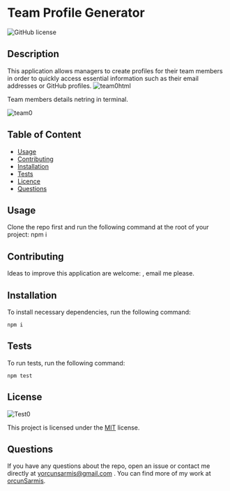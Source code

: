   # **Team Profile Generator**

  ![GitHub license](https://img.shields.io/badge/license-MIT-blue.svg)
  
  ## Description 
  
  This application allows managers to create profiles for their team members in order to quickly access essential information such as their email addresses or GitHub profiles. 
![team0html](https://user-images.githubusercontent.com/79064464/169015306-e900de44-ee3a-4025-aa29-edba4021a2fa.png)

Team members details netring in terminal.

![team0](https://user-images.githubusercontent.com/79064464/169015350-93a75574-db30-47de-8e89-dcfa9265c589.png)

  ## Table of Content

  * [Usage](#usage)
  * [Contributing](#contributing)
  * [Installation](#installation)
  * [Tests](#tests)
  * [Licence](#license)
  * [Questions](#questions)

  ## Usage

  Clone the repo first and run the following command at the root of your project: npm i

  ## Contributing

  Ideas to improve this application are welcome: , email me please.

  ## Installation

  To install necessary dependencies, run the following command:
  ```
  npm i
  ```
  ## Tests

  To run tests, run the following command:
  ```
  npm test
  ```
  ## License
![Test0](https://user-images.githubusercontent.com/79064464/169012512-f2a79a50-b9d8-457d-96f2-1e8fdefdecfa.png)

   This project is licensed under the [MIT](https://choosealicense.com/licenses/mit/) license. 

  ## Questions

  If you have any questions about the repo, open an issue or contact me directly at yorcunsarmis@gmail.com . You can find more of my work at [orcunSarmis](https://github.com/orcunSarmis/).
